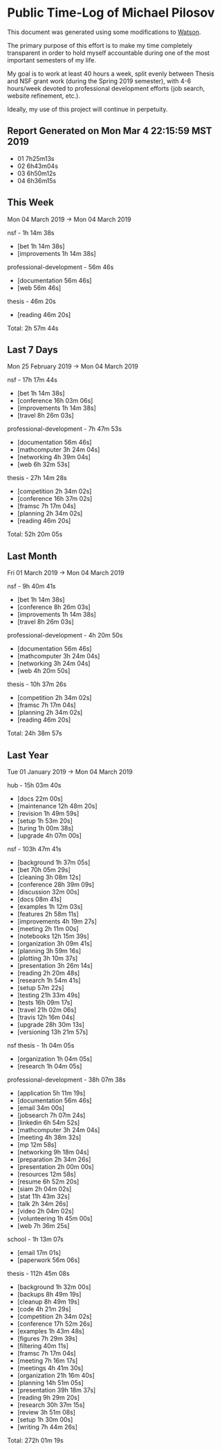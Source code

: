 # Public Time-Log of Michael Pilosov

This document was generated using some modifications to [Watson](https://github.com/TailorDev/Watson).

The primary purpose of this effort is to make my time completely transparent in order to hold myself accountable during one of the most important semesters of my life.

My goal is to work at least 40 hours a week, split evenly between Thesis and NSF grant work (during the Spring 2019 semester), with 4-6 hours/week devoted to professional development efforts (job search, website refinement, etc.). 

Ideally, my use of this project will continue in perpetuity.


## Report Generated on Mon Mar  4 22:15:59 MST 2019

- 01 7h25m13s
- 02 6h43m04s
- 03 6h50m12s
- 04 6h36m15s


## This Week
Mon 04 March 2019 -> Mon 04 March 2019

nsf - 1h 14m 38s
- [bet  1h 14m 38s]  
- [improvements  1h 14m 38s]  

professional-development - 56m 46s
- [documentation     56m 46s]  
- [web     56m 46s]  

thesis - 46m 20s
- [reading     46m 20s]  

Total: 2h 57m 44s


## Last 7 Days
Mon 25 February 2019 -> Mon 04 March 2019

nsf - 17h 17m 44s
- [bet  1h 14m 38s]  
- [conference 16h 03m 06s]  
- [improvements  1h 14m 38s]  
- [travel  8h 26m 03s]  

professional-development - 7h 47m 53s
- [documentation     56m 46s]  
- [mathcomputer  3h 24m 04s]  
- [networking  4h 39m 04s]  
- [web  6h 32m 53s]  

thesis - 27h 14m 28s
- [competition  2h 34m 02s]  
- [conference 16h 37m 02s]  
- [framsc  7h 17m 04s]  
- [planning  2h 34m 02s]  
- [reading     46m 20s]  

Total: 52h 20m 05s


## Last Month
Fri 01 March 2019 -> Mon 04 March 2019

nsf - 9h 40m 41s
- [bet  1h 14m 38s]  
- [conference  8h 26m 03s]  
- [improvements  1h 14m 38s]  
- [travel  8h 26m 03s]  

professional-development - 4h 20m 50s
- [documentation     56m 46s]  
- [mathcomputer  3h 24m 04s]  
- [networking  3h 24m 04s]  
- [web  4h 20m 50s]  

thesis - 10h 37m 26s
- [competition  2h 34m 02s]  
- [framsc  7h 17m 04s]  
- [planning  2h 34m 02s]  
- [reading     46m 20s]  

Total: 24h 38m 57s


## Last Year
Tue 01 January 2019 -> Mon 04 March 2019

hub - 15h 03m 40s
- [docs     22m 00s]  
- [maintenance 12h 48m 20s]  
- [revision  1h 49m 59s]  
- [setup  1h 53m 20s]  
- [turing  1h 00m 38s]  
- [upgrade  4h 07m 00s]  

nsf - 103h 47m 41s
- [background  1h 37m 05s]  
- [bet 70h 05m 29s]  
- [cleaning  3h 08m 12s]  
- [conference 28h 39m 09s]  
- [discussion     32m 00s]  
- [docs     08m 41s]  
- [examples  1h 12m 03s]  
- [features  2h 58m 11s]  
- [improvements  4h 19m 27s]  
- [meeting  2h 11m 00s]  
- [notebooks 12h 15m 39s]  
- [organization  3h 09m 41s]  
- [planning  3h 59m 16s]  
- [plotting  3h 10m 37s]  
- [presentation  3h 26m 14s]  
- [reading  2h 20m 48s]  
- [research  1h 54m 41s]  
- [setup     57m 22s]  
- [testing 21h 33m 49s]  
- [tests 16h 09m 17s]  
- [travel 21h 02m 06s]  
- [travis 12h 16m 04s]  
- [upgrade 28h 30m 13s]  
- [versioning 13h 21m 57s]  

nsf thesis - 1h 04m 05s
- [organization  1h 04m 05s]  
- [research  1h 04m 05s]  

professional-development - 38h 07m 38s
- [application  5h 11m 19s]  
- [documentation     56m 46s]  
- [email     34m 00s]  
- [jobsearch  7h 07m 24s]  
- [linkedin  6h 54m 52s]  
- [mathcomputer  3h 24m 04s]  
- [meeting  4h 38m 32s]  
- [mp     12m 58s]  
- [networking  9h 18m 04s]  
- [preparation  2h 34m 26s]  
- [presentation  2h 00m 00s]  
- [resources     12m 58s]  
- [resume  6h 52m 20s]  
- [siam  2h 04m 02s]  
- [stat 11h 43m 32s]  
- [talk  2h 34m 26s]  
- [video  2h 04m 02s]  
- [volunteering  1h 45m 00s]  
- [web  7h 36m 25s]  

school - 1h 13m 07s
- [email     17m 01s]  
- [paperwork     56m 06s]  

thesis - 112h 45m 08s
- [background  1h 32m 00s]  
- [backups  8h 49m 19s]  
- [cleanup  8h 49m 19s]  
- [code  4h 21m 29s]  
- [competition  2h 34m 02s]  
- [conference 17h 52m 26s]  
- [examples  1h 43m 48s]  
- [figures  7h 29m 39s]  
- [filtering     40m 11s]  
- [framsc  7h 17m 04s]  
- [meeting  7h 16m 17s]  
- [meetings  4h 41m 30s]  
- [organization 21h 16m 40s]  
- [planning 14h 51m 05s]  
- [presentation 39h 18m 37s]  
- [reading  9h 29m 20s]  
- [research 30h 37m 15s]  
- [review  3h 51m 08s]  
- [setup  1h 30m 00s]  
- [writing  7h 44m 26s]  

Total: 272h 01m 19s
